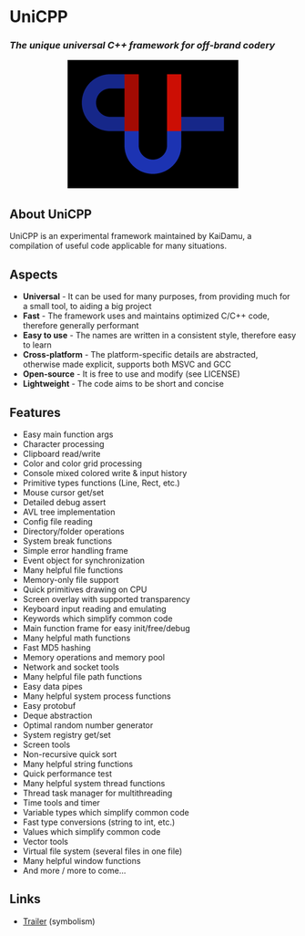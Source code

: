 # UniCPP
### *The unique universal C++ framework for off-brand codery*

<div align="center">
<img src="res/brand/main_logo_wide_250.png" alt="main_logo_wide_250" />
</div>

## About UniCPP
UniCPP is an experimental framework maintained by KaiDamu, a compilation of useful code applicable for many situations.

## Aspects
- **Universal** - It can be used for many purposes, from providing much for a small tool, to aiding a big project
- **Fast** - The framework uses and maintains optimized C/C++ code, therefore generally performant
- **Easy to use** - The names are written in a consistent style, therefore easy to learn
- **Cross-platform** - The platform-specific details are abstracted, otherwise made explicit, supports both MSVC and GCC
- **Open-source** - It is free to use and modify (see LICENSE)
- **Lightweight** - The code aims to be short and concise

## Features
- Easy main function args
- Character processing
- Clipboard read/write
- Color and color grid processing
- Console mixed colored write & input history
- Primitive types functions (Line, Rect, etc.)
- Mouse cursor get/set
- Detailed debug assert
- AVL tree implementation
- Config file reading
- Directory/folder operations
- System break functions
- Simple error handling frame
- Event object for synchronization
- Many helpful file functions
- Memory-only file support
- Quick primitives drawing on CPU
- Screen overlay with supported transparency
- Keyboard input reading and emulating
- Keywords which simplify common code
- Main function frame for easy init/free/debug
- Many helpful math functions
- Fast MD5 hashing
- Memory operations and memory pool
- Network and socket tools
- Many helpful file path functions
- Easy data pipes
- Many helpful system process functions
- Easy protobuf
- Deque abstraction
- Optimal random number generator
- System registry get/set
- Screen tools
- Non-recursive quick sort
- Many helpful string functions
- Quick performance test
- Many helpful system thread functions
- Thread task manager for multithreading
- Time tools and timer
- Variable types which simplify common code
- Fast type conversions (string to int, etc.)
- Values which simplify common code
- Vector tools
- Virtual file system (several files in one file)
- Many helpful window functions
- And more / more to come...

## Links
- [Trailer](https://www.youtube.com/watch?v=iklTSxr35Qc) (symbolism)
